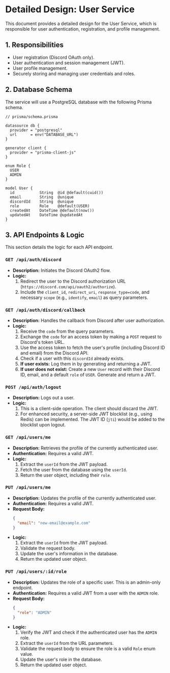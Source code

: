 # Detailed Design: User Service

This document provides a detailed design for the User Service, which is responsible for user authentication, registration, and profile management.

## 1. Responsibilities

-   User registration (Discord OAuth only).
-   User authentication and session management (JWT).
-   User profile management.
-   Securely storing and managing user credentials and roles.

## 2. Database Schema

The service will use a PostgreSQL database with the following Prisma schema.

```prisma
// prisma/schema.prisma

datasource db {
  provider = "postgresql"
  url      = env("DATABASE_URL")
}

generator client {
  provider = "prisma-client-js"
}

enum Role {
  USER
  ADMIN
}

model User {
  id           String  @id @default(cuid())
  email        String  @unique
  discordId    String  @unique
  role         Role    @default(USER)
  createdAt    DateTime @default(now())
  updatedAt    DateTime @updatedAt
}
```

## 3. API Endpoints & Logic

This section details the logic for each API endpoint.

### `GET /api/auth/discord`

-   **Description:** Initiates the Discord OAuth2 flow.
-   **Logic:**
    1.  Redirect the user to the Discord authorization URL (`https://discord.com/api/oauth2/authorize`).
    2.  Include the `client_id`, `redirect_uri`, `response_type=code`, and necessary `scope` (e.g., `identify`, `email`) as query parameters.

### `GET /api/auth/discord/callback`

-   **Description:** Handles the callback from Discord after user authorization.
-   **Logic:**
    1.  Receive the `code` from the query parameters.
    2.  Exchange the `code` for an access token by making a `POST` request to Discord's token URL.
    3.  Use the access token to fetch the user's profile (including Discord ID and email) from the Discord API.
    4.  Check if a user with this `discordId` already exists.
    5.  **If user exists:** Log them in by generating and returning a JWT.
    6.  **If user does not exist:** Create a new `User` record with their Discord ID, email, and a default `role` of `USER`. Generate and return a JWT.

### `POST /api/auth/logout`

-   **Description:** Logs out a user.
-   **Logic:**
    1.  This is a client-side operation. The client should discard the JWT.
    2.  For enhanced security, a server-side JWT blocklist (e.g., using Redis) can be implemented. The JWT ID (`jti`) would be added to the blocklist upon logout.

### `GET /api/users/me`

-   **Description:** Retrieves the profile of the currently authenticated user.
-   **Authentication:** Requires a valid JWT.
-   **Logic:**
    1.  Extract the `userId` from the JWT payload.
    2.  Fetch the user from the database using the `userId`.
    3.  Return the user object, including their `role`.

### `PUT /api/users/me`

-   **Description:** Updates the profile of the currently authenticated user.
-   **Authentication:** Requires a valid JWT.
-   **Request Body:**
    ```json
    {
      "email": "new-email@example.com"
    }
    ```
-   **Logic:**
    1.  Extract the `userId` from the JWT payload.
    2.  Validate the request body.
    3.  Update the user's information in the database.
    4.  Return the updated user object.

### `PUT /api/users/:id/role`

-   **Description:** Updates the role of a specific user. This is an admin-only endpoint.
-   **Authentication:** Requires a valid JWT from a user with the `ADMIN` role.
-   **Request Body:**
    ```json
    {
      "role": "ADMIN"
    }
    ```
-   **Logic:**
    1.  Verify the JWT and check if the authenticated user has the `ADMIN` role.
    2.  Extract the `userId` from the URL parameters.
    3.  Validate the request body to ensure the role is a valid `Role` enum value.
    4.  Update the user's role in the database.
    5.  Return the updated user object.